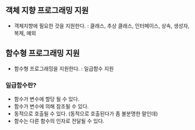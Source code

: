 ## 객체 지향 프로그래밍 지원
- 객체지향에 필요한 것을 지원한다. : 클래스, 추상 클래스, 인터페이스, 상속, 생성자, 복제, 예외

## 함수형 프로그래밍 지원
- 함수형 프로그래밍을 지원한다. : 일급함수 지원
### 일급함수란?
- 함수가 변수에 할당 될 수 있다. 
- 함수가 변수에 의해 참조될 수 있다.
- 동적으로 호출될 수 있다. (동적으로 호출된다가 좀 불분명한 말인데)
- 함수는 다른 함수의 인자로 전달될 수 있다.
